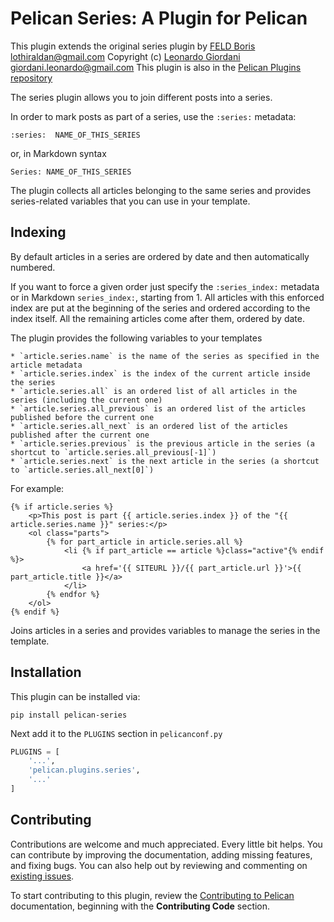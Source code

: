 # Pelican Series: A Plugin for Pelican

This plugin extends the original series plugin by [FELD Boris <lothiraldan@gmail.com>](https://github.com/Lothiraldan)
Copyright (c) [Leonardo Giordani <giordani.leonardo@gmail.com>](https://github.com/TheDigitalCatOnline)
This plugin is also in the [Pelican Plugins repository](https://github.com/getpelican/pelican-plugins)

The series plugin allows you to join different posts into a series.

In order to mark posts as part of a series, use the `:series:` metadata:

    :series:  NAME_OF_THIS_SERIES

or, in Markdown syntax

    Series: NAME_OF_THIS_SERIES

The plugin collects all articles belonging to the same series and provides
series-related variables that you can use in your template.

## Indexing

By default articles in a series are ordered by date and then automatically numbered.

If you want to force a given order just specify the `:series_index:` metadata or in Markdown `series_index:`,
starting from 1. All articles with this enforced index are put at the beginning of
the series and ordered according to the index itself. All the remaining articles
come after them, ordered by date.

The plugin provides the following variables to your templates

    * `article.series.name` is the name of the series as specified in the article metadata
    * `article.series.index` is the index of the current article inside the series
    * `article.series.all` is an ordered list of all articles in the series (including the current one)
    * `article.series.all_previous` is an ordered list of the articles published before the current one
    * `article.series.all_next` is an ordered list of the articles published after the current one
    * `article.series.previous` is the previous article in the series (a shortcut to `article.series.all_previous[-1]`)
    * `article.series.next` is the next article in the series (a shortcut to `article.series.all_next[0]`)

For example:

    {% if article.series %}
        <p>This post is part {{ article.series.index }} of the "{{ article.series.name }}" series:</p>
        <ol class="parts">
            {% for part_article in article.series.all %}
                <li {% if part_article == article %}class="active"{% endif %}>
                    <a href='{{ SITEURL }}/{{ part_article.url }}'>{{ part_article.title }}</a>
                </li>
            {% endfor %}
        </ol>
    {% endif %}


Joins articles in a series and provides variables to manage the series in the template.

## Installation

This plugin can be installed via:

    pip install pelican-series
    
Next add it to the `PLUGINS` section in `pelicanconf.py`

```python
PLUGINS = [
    '...',
    'pelican.plugins.series',
    '...'
]
```

## Contributing

Contributions are welcome and much appreciated. Every little bit helps. You can contribute by improving the documentation, adding missing features, and fixing bugs. You can also help out by reviewing and commenting on [existing issues][].

To start contributing to this plugin, review the [Contributing to Pelican][] documentation, beginning with the **Contributing Code** section.

[existing issues]: https://github.com/johanvergeer/pelican-series/issues
[Contributing to Pelican]: https://docs.getpelican.com/en/latest/contribute.html
